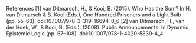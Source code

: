 References
[1] van Ditmarsch, H., & Kooi, B. (2015). Who Has the Sum? In H. van Ditmarsch & B. Kooi (Eds.), One Hundred Prisoners and a Light Bulb (pp. 55–63). doi:10.1007/978-3-319-16694-0_6
[2] van Ditmarsch, H., van der Hoek, W., & Kooi, B. (Eds.). (2008). Public Announcements. In Dynamic Epistemic Logic (pp. 67–108). doi:10.1007/978-1-4020-5839-4_4
